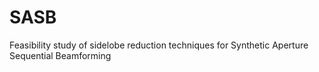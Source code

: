 SASB
====

Feasibility study of sidelobe reduction techniques for Synthetic Aperture Sequential Beamforming
